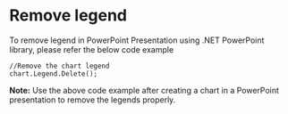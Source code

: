 # Remove legend
To remove legend in PowerPoint Presentation using .NET PowerPoint library, please refer the below code example

 

```
//Remove the chart legend
chart.Legend.Delete();
```

**Note:** Use the above code example after creating a chart in a PowerPoint presentation to remove the legends properly.